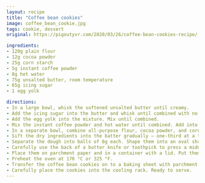 ```yaml
---
layout: recipe
title: "Coffee bean cookies"
image: coffee_bean_cookie.jpg
tags: cookie, dessert
original: https://pigoutyvr.com/2020/03/26/coffee-bean-cookies-recipe/

ingredients:
- 120g plain flour
- 12g cocoa powder
- 25g corn starch
- 5g instant coffee powder
- 8g hot water
- 75g unsalted butter, room temperature
- 65g icing sugar
- 1 egg yolk

directions:
- In a large bowl, whisk the softened unsalted butter until creamy.
- Add the icing sugar into the butter and whisk until combined with no lumps.
- Add the egg yolk into the mixture. Mix until combined.
- Mix the instant coffee powder and hot water until combined. Add into the yolk mixture and mix until combined.
- In a separate bowl, combine all-purpose flour, cocoa powder, and corn starch.
- Sift the dry ingredients into the batter gradually – one-third at a time. Mix until it forms a soft dough.
- Separate the dough into balls of 8g each. Shape them into an oval shape.
- Carefully use the back of a butter knife or toothpick to press a middle line on each dough.
- Place them on parchment paper and in a container with a lid. Put them into the freezer for 30 minutes.
- Preheat the oven at 170 °C or 325 °F.
- Transfer the coffee bean cookies on to a baking sheet with parchment paper carefully. Bake for 12-14 minutes.
- Carefully place the cookies into the cooling rack. Ready to serve.
---
```

